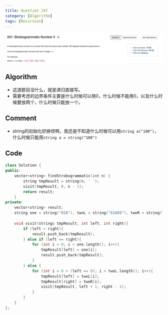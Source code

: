 ```yaml
---
title: Question 247
category: [Algorithm]
tags: [Recursion]
---
```


![Description](../Assets/Figure/question247.png)

## Algorithm 

- 这道题目没什么，就是递归直接写。
- 需要考虑的边界条件主要是什么时候可以用0，什么时候不能用0，以及什么时候要放两个，什么时候只能放一个。

## Comment

- string的初始化好麻烦啊，我还是不知道什么时候可以用`string a("100")`，什么时候只能用`string a = string("100")`

## Code

```C++
class Solution {
public:
    vector<string> findStrobogrammatic(int n) {
        string tmpResult = string(n, ' ');
        visit(tmpResult, 0, n - 1);
        return result;
    }
private:
    vector<string> result;
    string one = string("018"), twoL = string("01689"), twoR = string("01986");
   
    void visit(string& tmpResult, int left, int right){
        if (left > right){
            result.push_back(tmpResult);
        } else if (left == right){
            for (int i = 0; i < one.length(); i++){
                tmpResult[left] = one[i];
                result.push_back(tmpResult);
            }
        } else {
            for (int i = 0 + (left == 0); i < twoL.length(); i++){
                tmpResult[left] = twoL[i];
                tmpResult[right] = twoR[i];
                visit(tmpResult, left + 1, right - 1);
            }
        }
    }
};
```
